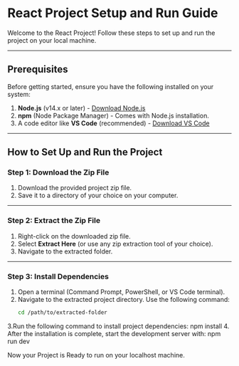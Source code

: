 # React Project Setup and Run Guide

Welcome to the React Project! Follow these steps to set up and run the project on your local machine.

---

## Prerequisites

Before getting started, ensure you have the following installed on your system:

1. **Node.js** (v14.x or later) - [Download Node.js](https://nodejs.org/)
2. **npm** (Node Package Manager) - Comes with Node.js installation.
3. A code editor like **VS Code** (recommended) - [Download VS Code](https://code.visualstudio.com/)

---

## How to Set Up and Run the Project

### Step 1: Download the Zip File

1. Download the provided project zip file.
2. Save it to a directory of your choice on your computer.

---

### Step 2: Extract the Zip File

1. Right-click on the downloaded zip file.
2. Select **Extract Here** (or use any zip extraction tool of your choice).
3. Navigate to the extracted folder.

---

### Step 3: Install Dependencies

1. Open a terminal (Command Prompt, PowerShell, or VS Code terminal).
2. Navigate to the extracted project directory. Use the following command:
   ```bash
   cd /path/to/extracted-folder
3.Run the following command to install project dependencies:
  npm install
4. After the installation is complete, start the development server with:
  npm run dev

Now your Project is Ready to run on your localhost machine.
